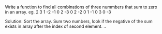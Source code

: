 Write a function to find all combinations of three nummbers that sum to zero in an array. 
eg. 2 3 1 -2 -1 0 2 -3 0
2 -2 0
1 -1 0
3 0 -3

Solution: Sort the array. 
Sum two numbers, look if the negative of the sum exists in array after the index of second element. 
..
